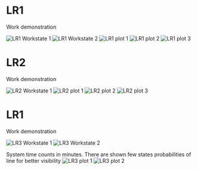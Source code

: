 # LR1

Work demonstration

![LR1 Workstate 1](https://github.com/Sergey-Dvoraninovich/MMOD/blob/master/sources/lr1_workstate1.png)
![LR1 Workstate 2](https://github.com/Sergey-Dvoraninovich/MMOD/blob/master/sources/lr1_workstate2.png)
![LR1 plot 1](https://github.com/Sergey-Dvoraninovich/MMOD/blob/master/sources/lr1_plot1.png)
![LR1 plot 2](https://github.com/Sergey-Dvoraninovich/MMOD/blob/master/sources/lr1_plot2.png)
![LR1 plot 3](https://github.com/Sergey-Dvoraninovich/MMOD/blob/master/sources/lr1_plot3.png)

# LR2

Work demonstration

![LR2 Workstate 1](https://github.com/Sergey-Dvoraninovich/MMOD/blob/master/sources/lr2_workstate1.png)
![LR2 plot 1](https://github.com/Sergey-Dvoraninovich/MMOD/blob/master/sources/lr2_plot1.png)
![LR2 plot 2](https://github.com/Sergey-Dvoraninovich/MMOD/blob/master/sources/lr2_plot2.png)
![LR2 plot 3](https://github.com/Sergey-Dvoraninovich/MMOD/blob/master/sources/lr2_plot3.png)

# LR1

Work demonstration

![LR3 Workstate 1](https://github.com/Sergey-Dvoraninovich/MMOD/blob/master/sources/lr3_workstate1.png)
![LR3 Workstate 2](https://github.com/Sergey-Dvoraninovich/MMOD/blob/master/sources/lr3_workstate2.png)

System time counts in minutes. There are shown few states probabilities of line for better visibility
![LR3 plot 1](https://github.com/Sergey-Dvoraninovich/MMOD/blob/master/sources/lr3_plot1.png)
![LR3 plot 2](https://github.com/Sergey-Dvoraninovich/MMOD/blob/master/sources/lr3_plot2.png)